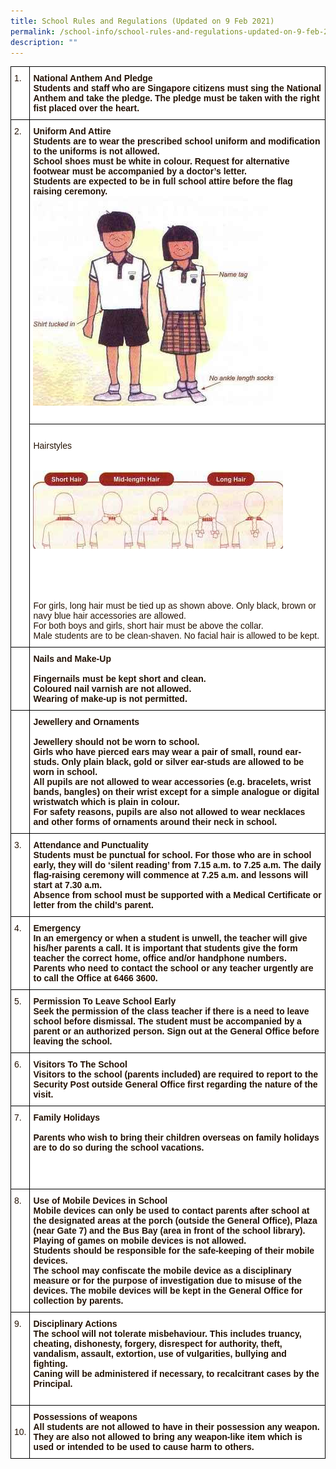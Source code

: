 ```yaml
---
title: School Rules and Regulations (Updated on 9 Feb 2021)
permalink: /school-info/school-rules-and-regulations-updated-on-9-feb-2021/
description: ""
---
```


<style type="text/css">
.tg  {border-collapse:collapse;border-spacing:0;}
.tg td{border-color:black;border-style:solid;border-width:1px;font-family:Arial, sans-serif;font-size:14px;
  overflow:hidden;padding:10px 5px;word-break:normal;}
.tg th{border-color:black;border-style:solid;border-width:1px;font-family:Arial, sans-serif;font-size:14px;
  font-weight:normal;overflow:hidden;padding:10px 5px;word-break:normal;}
.tg .tg-4fvk{background-color:#FFF;color:#241102;text-align:center;vertical-align:middle}
.tg .tg-jxof{background-color:#FFF;color:#241102;font-weight:bold;text-align:left;vertical-align:top}
.tg .tg-udiq{background-color:#FFF;color:#241102;text-align:left;vertical-align:top}
.tg .tg-n0a6{background-color:#FFF;color:#241102;text-align:left;vertical-align:middle}
</style>
<table class="tg">
<thead>
  <tr>
    <th class="tg-udiq">1.</th>
    <th class="tg-jxof">National Anthem And Pledge<br>Students and staff who are Singapore citizens must sing the National Anthem and take the pledge. The pledge must be taken with the right fist placed over the heart.<br></th>
  </tr>
</thead>
<tbody>
  <tr>
    <td class="tg-udiq" rowspan="2">2.</td>
    <td class="tg-jxof">Uniform And Attire<br><span style="background-color:transparent">Students are to wear the prescribed school uniform and modification to the uniforms is not allowed.</span><br><span style="background-color:transparent">School shoes must be white in colour. Request for alternative footwear must be accompanied by a doctor’s letter.</span><br>Students are expected to be in full school attire before the flag raising ceremony.<br><img src="/images/school%20uniform.jpg" alt="schooluniform.jpg"><br><br></td>
  </tr>
  <tr>
    <td class="tg-udiq"><br><span style="background-color:initial">Hairstyles</span><br><br><br><img src="/images/hairstyle.jpg" alt="hairstyle.jpg"><br><br><br><br><br><br>For girls, long hair must be tied up as shown above. Only black, brown or navy blue hair accessories are allowed.<br>For both boys and girls, short hair must be above the collar.<br>Male students are to be clean-shaven. No facial hair is allowed to be kept.<br></td>
  </tr>
  <tr>
    <td class="tg-4fvk"> </td>
    <td class="tg-jxof">Nails and Make-Up<br><br>Fingernails must be kept short and clean.<br>Coloured nail varnish are not allowed.<br>Wearing of make-up is not permitted. </td>
  </tr>
  <tr>
    <td class="tg-4fvk"> </td>
    <td class="tg-jxof"> Jewellery and Ornaments<br><br>Jewellery should not be worn to school.<br>Girls who have pierced ears may wear a pair of small, round ear-studs. Only plain black, gold or silver ear-studs are allowed to be worn in school.<br>All pupils are not allowed to wear accessories (e.g. bracelets, wrist bands, bangles) on their wrist except for a simple analogue or digital wristwatch which is plain in colour. <br>For safety reasons, pupils are also not allowed to wear necklaces and other forms of ornaments around their neck in school.</td>
  </tr>
  <tr>
    <td class="tg-udiq">3.</td>
    <td class="tg-jxof">Attendance and Punctuality<br>Students must be punctual for school. For those who are in school early, they will do ‘silent reading’ from 7.15 a.m. to 7.25 a.m. The daily flag-raising ceremony will commence at 7.25 a.m. and lessons will start at 7.30 a.m.<br>Absence from school must be supported with a Medical Certificate or letter from the child's parent.</td>
  </tr>
  <tr>
    <td class="tg-udiq">4.</td>
    <td class="tg-jxof">Emergency<br>In an emergency or when a student is unwell, the teacher will give his/her parents a call. It is important that students give the form teacher the correct home, office and/or handphone numbers. <br>Parents who need to contact the school or any teacher urgently are to call the Office at 6466 3600.<br></td>
  </tr>
  <tr>
    <td class="tg-udiq">5.</td>
    <td class="tg-jxof">Permission To Leave School Early<br>Seek the permission of the class teacher if there is a need to leave school before dismissal. The student must be accompanied by a parent or an authorized person. Sign out at the General Office before leaving the school.<br></td>
  </tr>
  <tr>
    <td class="tg-udiq">6.</td>
    <td class="tg-jxof">Visitors To The School<br><span style="background-color:initial">Visitors to the school (parents included) are required to report to the Security Post outside General Office first regarding the nature of the visit.</span><br></td>
  </tr>
  <tr>
    <td class="tg-udiq">7.</td>
    <td class="tg-jxof">Family Holidays<br><br><span style="background-color:initial">Parents who wish to bring their children overseas on family holidays are to do so during the school vacations.</span><br><br><br><br></td>
  </tr>
  <tr>
    <td class="tg-udiq">8.</td>
    <td class="tg-jxof">Use of Mobile Devices in School<br><span style="background-color:transparent">Mobile devices can only be used to contact parents after school at the designated areas at the porch (outside the General Office), Plaza (near Gate 7) and the Bus Bay (area in front of the school library).</span><br><span style="background-color:transparent">Playing of games on mobile devices is not allowed.</span><br><span style="background-color:transparent">Students should be responsible for the safe-keeping of their mobile devices.</span><br><span style="background-color:transparent">The school may confiscate the mobile device as a disciplinary measure or for the purpose of investigation due to misuse of the devices. The mobile devices will be kept in the General Office for collection by parents.</span><br></td>
  </tr>
  <tr>
    <td class="tg-udiq">9.</td>
    <td class="tg-jxof">Disciplinary Actions<br><span style="background-color:initial">The school will not tolerate misbehaviour. This includes truancy, cheating, dishonesty, forgery, disrespect for authority, theft, vandalism, assault, extortion, use of vulgarities, bullying and fighting.</span><br><span style="background-color:initial">Caning will be administered if necessary, to recalcitrant cases by the Principal.</span><br><br></td>
  </tr>
  <tr>
    <td class="tg-n0a6">10.</td>
    <td class="tg-jxof">Possessions of weapons<br><span style="background-color:initial">All students are not allowed to have in their possession any weapon. They are also not allowed to bring any weapon-like item which is used or intended to be used to cause harm to others.</span></td>
  </tr>
</tbody>
</table>